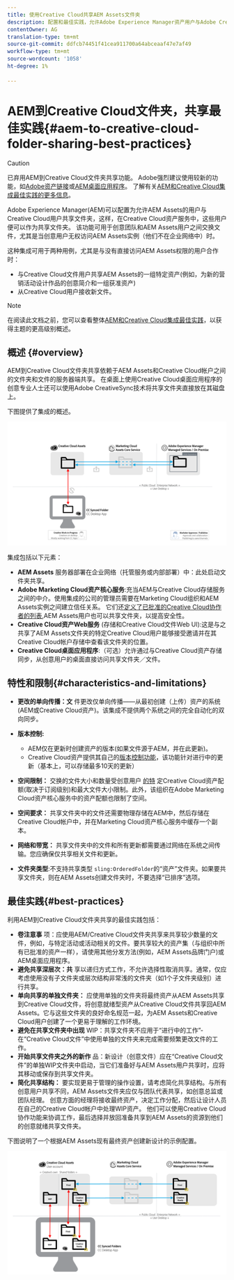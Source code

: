 ```yaml
---
title: 使用Creative Cloud共享AEM Assets文件夹
description: 配置和最佳实践，允许Adobe Experience Manager资产用户与Adobe Creative Cloud用户交换资产文件夹。
contentOwner: AG
translation-type: tm+mt
source-git-commit: ddfcb74451f41cea911700a64abceaaf47e7af49
workflow-type: tm+mt
source-wordcount: '1058'
ht-degree: 1%

---
```



# AEM到Creative Cloud文件夹，共享最佳实践{#aem-to-creative-cloud-folder-sharing-best-practices}

>[!CAUTION]
>
>已弃用AEM到Creative Cloud文件夹共享功能。 Adobe强烈建议使用较新的功能，如[Adobe资产链接](https://helpx.adobe.com/cn/enterprise/using/adobe-asset-link.html)或[AEM桌面应用程序](https://helpx.adobe.com/cn/experience-manager/desktop-app/aem-desktop-app.html)。 了解有关[AEM和Creative Cloud集成最佳实践的更多信息](/help/assets/aem-cc-integration-best-practices.md)。

Adobe Experience Manager(AEM)可以配置为允许AEM Assets的用户与Creative Cloud用户共享文件夹，这样，在Creative Cloud资产服务中，这些用户便可以作为共享文件夹。 该功能可用于创意团队和AEM Assets用户之间交换文件，尤其是当创意用户无权访问AEM Assets实例（他们不在企业网络中）时。

这种集成可用于两种用例，尤其是与没有直接访问AEM Assets权限的用户合作时：

* 与Creative Cloud文件用户共享AEM Assets的一组特定资产(例如，为新的营销活动设计作品的创意简介和一组获准资产)
* 从Creative Cloud用户接收新文件。

>[!NOTE]
>
>在阅读此文档之前，您可以查看整体[AEM和Creative Cloud集成最佳实践](aem-cc-integration-best-practices.md)，以获得主题的更高级别概述。

## 概述 {#overview}

AEM到Creative Cloud文件夹共享依赖于AEM Assets和Creative Cloud帐户之间的文件夹和文件的服务器端共享。 在桌面上使用Creative Cloud桌面应用程序的创意专业人士还可以使用Adobe CreativeSync技术将共享文件夹直接放在其磁盘上。

下图提供了集成的概述。

![chlimage_1-406](assets/chlimage_1-406.png)

集成包括以下元素：

* **AEM Assets** 服务器部署在企业网络（托管服务或内部部署）中：此处启动文件夹共享。
* **Adobe Marketing Cloud资产核心服务**:充当AEM与Creative Cloud存储服务之间的中介。使用集成的公司的管理员需要在Marketing Cloud组织和AEM Assets实例之间建立信任关系。 它们还[定义了已批准的Creative Cloud协作者的列表](https://experienceleague.adobe.com/docs/core-services/interface/assets/t-admin-add-cc-user.html?lang=en#assets),AEM Assets用户也可以共享文件夹，以提高安全性。
* **Creative Cloud资产Web服务** (存储和Creative Cloud文件Web UI):这是与之共享了AEM Assets文件夹的特定Creative Cloud用户能够接受邀请并在其Creative Cloud帐户存储中查看该文件夹的位置。
* **Creative Cloud桌面应用程序**:（可选）允许通过与Creative Cloud资产存储同步，从创意用户的桌面直接访问共享文件夹／文件。

## 特性和限制{#characteristics-and-limitations}

* **更改的单向传播：文** 件更改仅单向传播——从最初创建（上传）资产的系统(AEM或Creative Cloud资产)。该集成不提供两个系统之间的完全自动化的双向同步。

* **版本控制:**

   * AEM仅在更新时创建资产的版本(如果文件源于AEM，并在此更新)。
   * Creative Cloud资产提供其自己的[版本控制功能](https://helpx.adobe.com/creative-cloud/help/versioning-faq.html)，该功能针对进行中的更新（基本上，可以存储最多10天的更新）

* **空间限制：** 交换的文件大小和数量受创意用户 [的特](https://helpx.adobe.com/creative-cloud/kb/file-storage-quota.html) 定Creative Cloud资产配额(取决于订阅级别)和最大文件大小限制。此外，该组织在Adobe Marketing Cloud资产核心服务中的资产配额也限制了空间。

* **空间要求：** 共享文件夹中的文件还需要物理存储在AEM中，然后存储在Creative Cloud帐户中，并在Marketing Cloud资产核心服务中缓存一个副本。
* **网络和带宽：** 共享文件夹中的文件和所有更新都需要通过网络在系统之间传输。您应确保仅共享相关文件和更新。
* **文件夹类型**:不支持共享类型 `sling:OrderedFolder`的“资产”文件夹。如果要共享文件夹，则在AEM Assets创建文件夹时，不要选择“已排序”选项。

## 最佳实践{#best-practices}

利用AEM到Creative Cloud文件夹共享的最佳实践包括：

* **卷注意事** 项：应使用AEM/Creative Cloud文件夹共享来共享较少数量的文件，例如，与特定活动或活动相关的文件。要共享较大的资产集（与组织中所有已批准的资产一样），请使用其他分发方法(例如，AEM Assets品牌门户)或AEM桌面应用程序。
* **避免共享深层次：共** 享以递归方式工作，不允许选择性取消共享。通常，仅应考虑使用没有子文件夹或层次结构非常浅的文件夹（如1个子文件夹级别）进行共享。
* **单向共享的单独文件夹：** 应使用单独的文件夹将最终资产从AEM Assets共享到Creative Cloud文件，将创意就绪型资产从Creative Cloud文件共享回AEM Assets。它与这些文件夹的良好命名规范一起，为AEM Assets和Creative Cloud用户创建了一个更易于理解的工作环境。
* **避免在共享文件夹中出现** WIP：共享文件夹不应用于“进行中的工作”-在“Creative Cloud文件”中使用单独的文件夹来完成需要频繁更改文件的工作。
* **开始共享文件夹之外的新作** 品：新设计（创意文件）应在“Creative Cloud文件”的单独WIP文件夹中启动，当它们准备好与AEM Assets用户共享时，应将其移动或保存到共享文件夹。
* **简化共享结构：** 要实现更易于管理的操作设置，请考虑简化共享结构。与所有创意用户共享不同，AEM Assets文件夹应仅与团队代表共享，如创意总监或团队经理。 创意方面的经理将接收最终资产，决定工作分配，然后让设计人员在自己的Creative Cloud帐户中处理WIP资产。 他们可以使用Creative Cloud协作功能来协调工作，最后选择并放回准备共享到AEM Assets的资源到他们的创意就绪共享文件夹。

下图说明了一个根据AEM Assets现有最终资产创建新设计的示例配置。

![chlimage_1-407](assets/chlimage_1-407.png)

